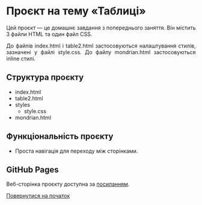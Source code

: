 <a id="anchor"></a>

# Проєкт на тему «Таблиці»

<p align="justify">
Цей проєкт — це домашнє завдання з попереднього заняття. Він містить 3 файли HTML та один файл CSS.
</p>

<p align="justify">
До файлів index.html і table2.html застосовуються налаштування стилів, зазначені у файлі style.css. До файлу  mondrian.html застосовуються inline стилі.
</p>

## Структура проєкту

- index.html
- table2.html
- styles
  - style.css
- mondrian.html

## Функціональність проєкту

- Проста навігація для переходу між сторінками.

## GitHub Pages

Веб-сторінка проєкту доступна за [посиланням](https://valeriya-baldzhi.github.io/lesson_4_WP/).

[Повернутися на початок](#anchor)
